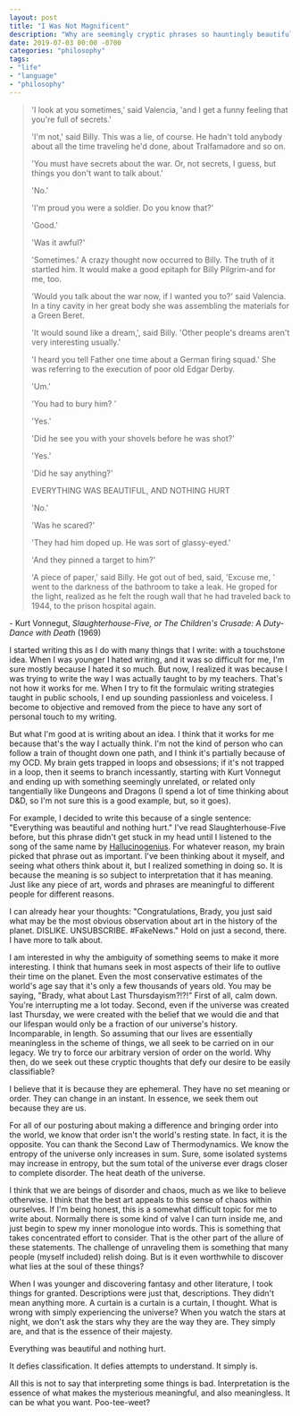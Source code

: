 ```yaml
---
layout: post
title: "I Was Not Magnificent"
description: "Why are seemingly cryptic phrases so hauntingly beautiful?"
date: 2019-07-03 00:00 -0700
categories: "philosophy"
tags:
- "life"
- "language"
- "philosophy"
---
```

> 'I look at you sometimes,' said Valencia, 'and I get a funny feeling that you're full of secrets.'
>
> 'I'm not,' said Billy. This was a lie, of course. He hadn't told anybody about all the time traveling he'd done, about Tralfamadore and so on.
>
> 'You must have secrets about the war. Or, not secrets, I guess, but things you don't want to talk about.'
>
> 'No.'
>
> 'I'm proud you were a soldier. Do you know that?'
>
> 'Good.'
>
> 'Was it awful?'
>
> 'Sometimes.' A crazy thought now occurred to Billy. The truth of it startled him. It would make a good epitaph for Billy Pilgrim-and for me, too.
>
> 'Would you talk about the war now, if I wanted you to?' said Valencia. In a tiny cavity in her great body she was assembling the materials for a Green Beret.
>
> 'It would sound like a dream,', said Billy. 'Other people's dreams aren't very interesting usually.'
>
> 'I heard you tell Father one time about a German firing squad.' She was referring to the execution of poor old Edgar Derby.
>
> 'Um.'
>
> 'You had to bury him? '
>
> 'Yes.'
>
> 'Did he see you with your shovels before he was shot?'
>
> 'Yes.'
>
> 'Did he say anything?'
>
> EVERYTHING WAS BEAUTIFUL, AND NOTHING HURT
>
> 'No.'
>
> 'Was he scared?'
> 
> 'They had him doped up. He was sort of glassy-eyed.'
>
> 'And they pinned a target to him?'
>
> 'A piece of paper,' said Billy. He got out of bed, said, 'Excuse me, ' went to the darkness of the bathroom to take a leak. He groped for the light, realized as he felt the rough wall that he had traveled back to 1944, to the prison hospital again.

\- Kurt Vonnegut, *Slaughterhouse-Five, or The Children's Crusade: A Duty-Dance with Death* (1969)

I started writing this as I do with many things that I write: with a touchstone idea. When I was younger I hated writing, and it was so difficult for me, I'm sure mostly because I hated it so much.
But now, I realized it was because I was trying to write the way I was actually taught to by my teachers. That's not how it works for me.
When I try to fit the formulaic writing strategies taught in public schools, I end up sounding passionless and voiceless. I become to objective and removed from the piece to have any sort of personal touch to my writing.

But what I'm good at is writing about an idea. I think that it works for me because that's the way I actually think.
I'm not the kind of person who can follow a train of thought down one path, and I think it's partially because of my OCD. My brain gets trapped in loops and obsessions; if it's not trapped in a loop, then it seems to branch incessantly, starting with Kurt Vonnegut and ending up with something seemingly unrelated, or related only tangentially like Dungeons and Dragons (I spend a lot of time thinking about D&D, so I'm not sure this is a good example, but, so it goes).

For example, I decided to write this because of a single sentence: "Everything was beautiful and nothing hurt." I've read Slaughterhouse-Five before, but this phrase didn't get stuck in my head until I listened to the song of the same name by [Hallucinogenius][song].
For whatever reason, my brain picked that phrase out as important. I've been thinking about it myself, and seeing what others think about it, but I realized something in doing so. It is because the meaning is so subject to interpretation that it has meaning.
Just like any piece of art, words and phrases are meaningful to different people for different reasons.

I can already hear your thoughts: "Congratulations, Brady, you just said what may be the most obvious observation about art in the history of the planet. DISLIKE. UNSUBSCRIBE. #FakeNews."
Hold on just a second, there. I have more to talk about.

I am interested in why the ambiguity of something seems to make it more interesting. I think that humans seek in most aspects of their life to outlive their time on the planet. Even the most conservative estimates of the world's age say that it's only a few thousands of years old. You may be saying, "Brady, what about Last Thursdayism?!?!" First of all, calm down. You're interrupting me a lot today. Second, even if the universe was created last Thursday, we were created with the belief that we would die and that our lifespan would only be a fraction of our universe's history. Incomparable, in length.
So assuming that our lives are essentially meaningless in the scheme of things, we all seek to be carried on in our legacy. We try to force our arbitrary version of order on the world.
Why then, do we seek out these cryptic thoughts that defy our desire to be easily classifiable?

I believe that it is because they are ephemeral. They have no set meaning or order. They can change in an instant.
In essence, we seek them out because they are us.

For all of our posturing about making a difference and bringing order into the world, we know that order isn't the world's resting state. In fact, it is the opposite.
You can thank the Second Law of Thermodynamics. We know the entropy of the universe only increases in sum. Sure, some isolated systems may increase in entropy, but the sum total of the universe ever drags closer to complete disorder.
The heat death of the universe.

I think that we are beings of disorder and chaos, much as we like to believe otherwise. I think that the best art appeals to this sense of chaos within ourselves.
If I'm being honest, this is a somewhat difficult topic for me to write about. Normally there is some kind of valve I can turn inside me, and just begin to spew my inner monologue into words.
This is something that takes concentrated effort to consider. That is the other part of the allure of these statements.
The challenge of unraveling them is something that many people (myself included) relish doing.
But is it even worthwhile to discover what lies at the soul of these things?

When I was younger and discovering fantasy and other literature, I took things for granted. Descriptions were just that, descriptions. They didn't mean anything more.
A curtain is a curtain is a curtain, I thought.
What is wrong with simply experiencing the universe?
When you watch the stars at night, we don't ask the stars why they are the way they are. They simply are, and that is the essence of their majesty.

Everything was beautiful and nothing hurt.

It defies classification. It defies attempts to understand. It simply is.

All this is not to say that interpreting some things is bad. Interpretation is the essence of what makes the mysterious meaningful, and also meaningless. It can be what you want. Poo-tee-weet?

[song]: https://open.spotify.com/track/5J9na3tuaNRok2UrgTqzGY?si=ONLRb-iWTYuiUySmiUHE_g
